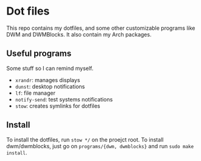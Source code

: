 # Dot files

This repo contains my dotfiles, and some other customizable programs like DWM
and DWMBlocks. It also contain my Arch packages.

## Useful programs

Some stuff so I can remind myself.

- `xrandr`: manages displays
- `dunst`: desktop notifications
- `lf`: file manager
- `notify-send`: test systems notifications
- `stow`: creates symlinks for dotfiles

## Install

To install the dotfiles, run `stow */` on the proejct root.
To install dwm/dwmblocks, just go on `programs/{dwm, dwmblocks}` and run `sudo
make install`.

